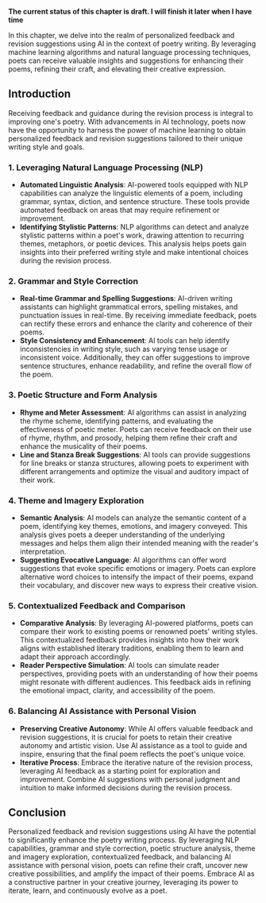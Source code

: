 **The current status of this chapter is draft. I will finish it later when I have time**

In this chapter, we delve into the realm of personalized feedback and revision suggestions using AI in the context of poetry writing. By leveraging machine learning algorithms and natural language processing techniques, poets can receive valuable insights and suggestions for enhancing their poems, refining their craft, and elevating their creative expression.

Introduction
------------

Receiving feedback and guidance during the revision process is integral to improving one's poetry. With advancements in AI technology, poets now have the opportunity to harness the power of machine learning to obtain personalized feedback and revision suggestions tailored to their unique writing style and goals.

### 1. Leveraging Natural Language Processing (NLP)

* **Automated Linguistic Analysis**: AI-powered tools equipped with NLP capabilities can analyze the linguistic elements of a poem, including grammar, syntax, diction, and sentence structure. These tools provide automated feedback on areas that may require refinement or improvement.
* **Identifying Stylistic Patterns**: NLP algorithms can detect and analyze stylistic patterns within a poet's work, drawing attention to recurring themes, metaphors, or poetic devices. This analysis helps poets gain insights into their preferred writing style and make intentional choices during the revision process.

### 2. Grammar and Style Correction

* **Real-time Grammar and Spelling Suggestions**: AI-driven writing assistants can highlight grammatical errors, spelling mistakes, and punctuation issues in real-time. By receiving immediate feedback, poets can rectify these errors and enhance the clarity and coherence of their poems.
* **Style Consistency and Enhancement**: AI tools can help identify inconsistencies in writing style, such as varying tense usage or inconsistent voice. Additionally, they can offer suggestions to improve sentence structures, enhance readability, and refine the overall flow of the poem.

### 3. Poetic Structure and Form Analysis

* **Rhyme and Meter Assessment**: AI algorithms can assist in analyzing the rhyme scheme, identifying patterns, and evaluating the effectiveness of poetic meter. Poets can receive feedback on their use of rhyme, rhythm, and prosody, helping them refine their craft and enhance the musicality of their poems.
* **Line and Stanza Break Suggestions**: AI tools can provide suggestions for line breaks or stanza structures, allowing poets to experiment with different arrangements and optimize the visual and auditory impact of their work.

### 4. Theme and Imagery Exploration

* **Semantic Analysis**: AI models can analyze the semantic content of a poem, identifying key themes, emotions, and imagery conveyed. This analysis gives poets a deeper understanding of the underlying messages and helps them align their intended meaning with the reader's interpretation.
* **Suggesting Evocative Language**: AI algorithms can offer word suggestions that evoke specific emotions or imagery. Poets can explore alternative word choices to intensify the impact of their poems, expand their vocabulary, and discover new ways to express their creative vision.

### 5. Contextualized Feedback and Comparison

* **Comparative Analysis**: By leveraging AI-powered platforms, poets can compare their work to existing poems or renowned poets' writing styles. This contextualized feedback provides insights into how their work aligns with established literary traditions, enabling them to learn and adapt their approach accordingly.
* **Reader Perspective Simulation**: AI tools can simulate reader perspectives, providing poets with an understanding of how their poems might resonate with different audiences. This feedback aids in refining the emotional impact, clarity, and accessibility of the poem.

### 6. Balancing AI Assistance with Personal Vision

* **Preserving Creative Autonomy**: While AI offers valuable feedback and revision suggestions, it is crucial for poets to retain their creative autonomy and artistic vision. Use AI assistance as a tool to guide and inspire, ensuring that the final poem reflects the poet's unique voice.
* **Iterative Process**: Embrace the iterative nature of the revision process, leveraging AI feedback as a starting point for exploration and improvement. Combine AI suggestions with personal judgment and intuition to make informed decisions during the revision process.

Conclusion
----------

Personalized feedback and revision suggestions using AI have the potential to significantly enhance the poetry writing process. By leveraging NLP capabilities, grammar and style correction, poetic structure analysis, theme and imagery exploration, contextualized feedback, and balancing AI assistance with personal vision, poets can refine their craft, uncover new creative possibilities, and amplify the impact of their poems. Embrace AI as a constructive partner in your creative journey, leveraging its power to iterate, learn, and continuously evolve as a poet.

